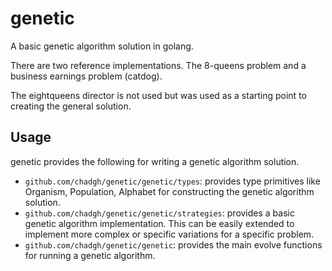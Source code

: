 # genetic

A basic genetic algorithm solution in golang.

There are two reference implementations. The 8-queens problem and a business earnings problem (catdog).

The eightqueens director is not used but was used as a starting point to creating the general solution.


## Usage

genetic provides the following for writing a genetic algorithm solution.

* `github.com/chadgh/genetic/genetic/types`: provides type primitives like Organism, Population, Alphabet for
constructing the genetic algorithm solution.
* `github.com/chadgh/genetic/genetic/strategies`: provides a basic genetic algorithm implementation. This can 
be easily extended to implement more complex or specific variations for a specific problem.
* `github.com/chadgh/genetic/genetic`: provides the main evolve functions for running a genetic algorithm.

